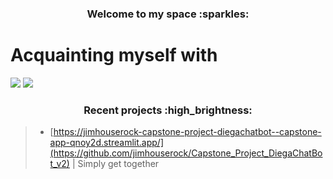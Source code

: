 <h3 align="center">Welcome to my space :sparkles:</h3>

# **Acquainting myself with**
<p>

<img src="https://img.shields.io/badge/Python-14354C?style=for-the-badge&logo=python&logoColor=white">
<img src="https://img.shields.io/badge/PostgreSQL-316192?style=for-the-badge&logo=postgresql&logoColor=white">

<p>

  
<h3 align="center">Recent projects :high_brightness:</h3>

>- [https://jimhouserock-capstone-project-diegachatbot--capstone-app-qnoy2d.streamlit.app/](https://github.com/jimhouserock/Capstone_Project_DiegaChatBot_v2) | Simply get together<br>


